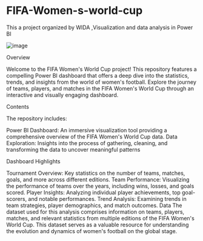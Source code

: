 # FIFA-Women-s-world-cup

This a project organized by WIDA ,Visualization and data analysis in Power BI

![image](https://images.pexels.com/photos/1171084/pexels-photo-1171084.jpeg?auto=compress&cs=tinysrgb&w=600)

Overview

Welcome to the FIFA Women's World Cup project! This repository features a compelling Power BI dashboard that offers a deep dive into the statistics, trends, and insights from the world of women's football. Explore the journey of teams, players, and matches in the FIFA Women's World Cup through an interactive and visually engaging dashboard.

Contents

The repository includes:

Power BI Dashboard: An immersive visualization tool providing a comprehensive overview of the FIFA Women's World Cup data.
Data Exploration: Insights into the process of gathering, cleaning, and transforming the data to uncover meaningful patterns

Dashboard Highlights

Tournament Overview: Key statistics on the number of teams, matches, goals, and more across different editions.
Team Performance: Visualizing the performance of teams over the years, including wins, losses, and goals scored.
Player Insights: Analyzing individual player achievements, top goal-scorers, and notable performances.
Trend Analysis: Examining trends in team strategies, player demographics, and match outcomes.
Data
The dataset used for this analysis comprises information on teams, players, matches, and relevant statistics from multiple editions of the FIFA Women's World Cup. This dataset serves as a valuable resource for understanding the evolution and dynamics of women's football on the global stage.
